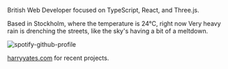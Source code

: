 British Web Developer focused on TypeScript, React, and Three.js.

<!-- WEATHER_START -->
Based in Stockholm, where the temperature is 24°C, right now Very heavy rain is drenching the streets, like the sky's having a bit of a meltdown.
<!-- WEATHER_END -->

<p align="left">
  <a>
    <img src="https://spotify-github-profile.kittinanx.com/api/view?uid=bigbello&cover_image=true&theme=natemoo-re&show_offline=true&background_color=121212&interchange=false&bar_color=53b14f&bar_color_cover=false" alt="spotify-github-profile">
  </a>
</p>

[harryyates.com](https://harryyates.com) for recent projects.
